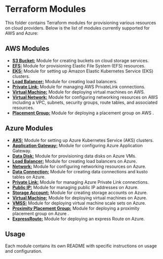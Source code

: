 # Terraform Modules

This folder contains Terraform modules for provisioning various resources on cloud providers. Below is the list of modules currently supported for AWS and Azure:

## AWS Modules

- **[S3 Bucket:](./aws/bucket/README.md)** Module for creating buckets on cloud storage services.
- **[EFS:](./aws/efs/README.md)** Module for provisioning Elastic File System (EFS) resources.
- **[EKS:](./aws/eks/README.md)** Module for setting up Amazon Elastic Kubernetes Service (EKS) clusters.
- **[Load Balancer:](./aws/load-balancer/README.md)** Module for creating load balancers.
- **[Private Link:](./aws/private-link/README.md)** Module for managing AWS PrivateLink connections.
- **[Virtual Machine:](./aws/virtual-machine/README.md)** Module for deploying virtual machines on AWS.
- **[Virtual Network:](./aws/virtual-network/README.md)** Module for configuring networking resources on AWS including a VPC, subnets, security groups, route tables, and associated resources.
- **[Placement Group:](./aws/placement-group/README.md)** Module for deploying a placement group on AWS .

## Azure Modules

- **[AKS:](./azure/aks/README.md)** Module for setting up Azure Kubernetes Service (AKS) clusters.
- **[Application Gateway:](./azure/app-gateway/README.md)** Module for configuring Azure Application Gateway.
- **[Data Disk:](./azure/data-disk/README.md)** Module for provisioning data disks on Azure VMs.
- **[Load Balancer:](./azure/load-balancer/README.md)** Module for creating load balancers on Azure.
- **[Network:](./azure/network/README.md)** Module for configuring networking resources on Azure.
- **[Data Connection:](./azure/onboarding/data-connection/Readme.md)** Module for creating data connections and kusto tables on Azure.
- **[Private Link:](./azure/private-link/README.md)** Module for managing Azure Private Link connections.
- **[Public IP:](./azure/public-ip/README.md)** Module for managing public IP addresses on Azure.
- **[Storage Account:](./azure/storage-account/README.md)** Module for creating storage accounts on Azure.
- **[Virtual Machine:](./azure/virtual-machine/README.md)** Module for deploying virtual machines on Azure.
- **[VMSS:](./azure/virtual-machine-scale-set/README.md)** Module for deploying virtual machine scale sets on Azure.
- **[Proximity Placement Group:](./azure/proximity-placement-group/README.md)** Module for deploying a proximity placement group on Azure .
- **[ExpressRoute:](./azure/express-route/README.md)** Module for deploying an express Route on Azure. 

## Usage
Each module contains its own README with specific instructions on usage and configuration.
